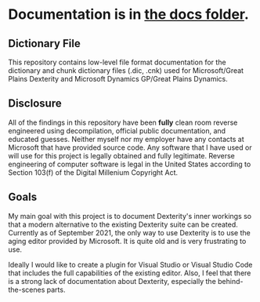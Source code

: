 # Documentation is in [the docs folder](docs).

## Dictionary File

This repository contains low-level file format documentation for the dictionary and chunk dictionary files (.dic, .cnk) used for Microsoft/Great Plains Dexterity and Microsoft Dynamics GP/Great Plains Dynamics.

## Disclosure

All of the findings in this repository have been **fully** clean room reverse engineered using decompilation, official public documentation, and educated guesses. Neither myself nor my employer have any contacts at Microsoft that have provided source code. Any software that I have used or will use for this project is legally obtained and fully legitimate. Reverse engineering of computer software is legal in the United States according to Section 103(f) of the Digital Millenium Copyright Act.

## Goals

My main goal with this project is to document Dexterity's inner workings so that a modern alternative to the existing Dexterity suite can be created. Currently as of September 2021, the only way to use Dexterity is to use the aging editor provided by Microsoft. It is quite old and is very frustrating to use. 

Ideally I would like to create a plugin for Visual Studio or Visual Studio Code that includes the full capabilities of the existing editor. Also, I feel that there is a strong lack of documentation about Dexterity, especially the behind-the-scenes parts.

